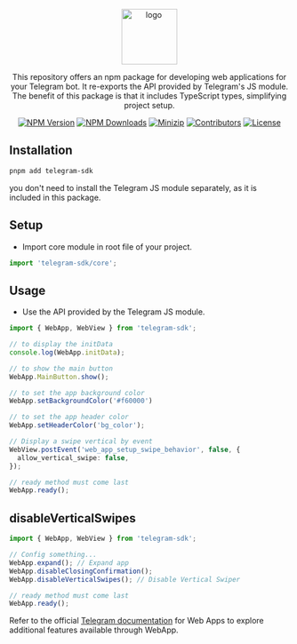 <p align="center">
<a href="https://www.npmjs.com/package/telegram-sdk" target="_blank" rel="noopener noreferrer">
<img src="https://api.iconify.design/logos:telegram.svg?color=%23bbdf58" alt="logo" width='100'/></a>
</p>

<p align="center">
  This repository offers an npm package for developing web applications for your Telegram bot. It re-exports the API provided by Telegram's JS module. The benefit of this package is that it includes TypeScript types, simplifying project setup.
</p>

<p align="center">
  <a href="https://www.npmjs.com/package/telegram-sdk" target="_blank" rel="noopener noreferrer"><img src="https://badge.fury.io/js/telegram-sdk.svg" alt="NPM Version" /></a>
  <a href="https://www.npmjs.com/package/telegram-sdk" target="_blank" rel="noopener noreferrer"><img src="https://img.shields.io/npm/dt/telegram-sdk.svg?logo=npm" alt="NPM Downloads" /></a>
  <a href="https://bundlephobia.com/result?p=telegram-sdk" target="_blank" rel="noopener noreferrer"><img src="https://img.shields.io/bundlephobia/minzip/telegram-sdk" alt="Minizip" /></a>
  <a href="https://github.com/hunghg255/telegram-sdk/graphs/contributors" target="_blank" rel="noopener noreferrer"><img src="https://img.shields.io/badge/all_contributors-1-orange.svg" alt="Contributors" /></a>
  <a href="https://github.com/hunghg255/telegram-sdk/blob/main/LICENSE" target="_blank" rel="noopener noreferrer"><img src="https://badgen.net/github/license/hunghg255/telegram-sdk" alt="License" /></a>
</p>



## Installation

```bash
pnpm add telegram-sdk
```
you don't need to install the Telegram JS module separately, as it is included in this package.

## Setup

- Import core module in root file of your project.

```ts
import 'telegram-sdk/core';
```


## Usage

- Use the API provided by the Telegram JS module.

```typescript
import { WebApp, WebView } from 'telegram-sdk';

// to display the initData
console.log(WebApp.initData);

// to show the main button
WebApp.MainButton.show();

// to set the app background color
WebApp.setBackgroundColor('#f60000')

// to set the app header color
WebApp.setHeaderColor('bg_color');

// Display a swipe vertical by event
WebView.postEvent('web_app_setup_swipe_behavior', false, {
  allow_vertical_swipe: false,
});

// ready method must come last
WebApp.ready();
```

## disableVerticalSwipes

```ts
import { WebApp, WebView } from 'telegram-sdk';

// Config something...
WebApp.expand(); // Expand app
WebApp.disableClosingConfirmation();
WebApp.disableVerticalSwipes(); // Disable Vertical Swiper

// ready method must come last
WebApp.ready();
```

Refer to the official [Telegram documentation](https://core.telegram.org/bots/webapps#initializing-web-apps) for Web Apps to explore additional features available through WebApp.
